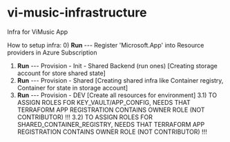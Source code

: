# vi-music-infrastructure
Infra for ViMusic App

How to setup infra:
0) **Run** --- Register 'Microsoft.App' into Resource providers in Azure Subscription
1) **Run** --- Provision - Init - Shared Backend (run ones) [Creating storage account for store shared state]
2) **Run** --- Provision - Shared [Creating shared infra like Container registry, Container for state in storage account]
3) **Run** --- Provision - DEV [Create all resources for environment]
   3.1)  TO ASSIGN ROLES FOR KEY_VAULT/APP_CONFIG, NEEDS THAT TERRAFORM APP REGISTRATION CONTAINS OWNER ROLE (NOT CONTRIBUTOR) !!!
   3.2)  TO ASSIGN ROLES FOR SHARED_CONTAINER_REGISTRY, NEEDS THAT TERRAFORM APP REGISTRATION CONTAINS OWNER ROLE (NOT CONTRIBUTOR) !!!
   
